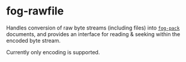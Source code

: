 fog-rawfile
===========

Handles conversion of raw byte streams (including files) into 
[`fog-pack`](https://crates.io/crates/fog-pack) documents, and provides an 
interface for reading & seeking within the encoded byte stream.

Currently only encoding is supported.
